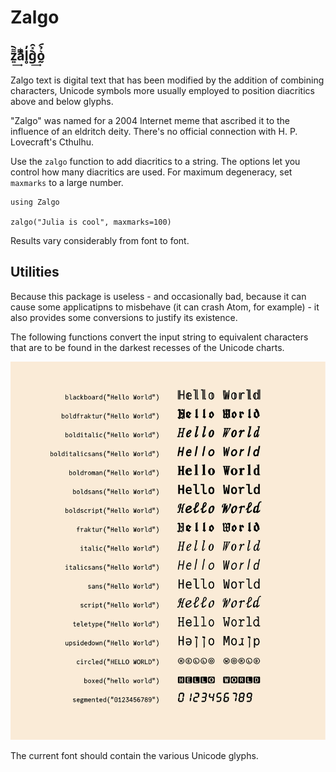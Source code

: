 # Zalgo

## z͍͌︡͢aͯͥͫ̂l̥̓g︡͛̽̑͢o̰͛̉︠

Zalgo text is digital text that has been modified by the addition of combining characters, Unicode symbols more usually employed to position diacritics above and below glyphs.

"Zalgo" was named for a 2004 Internet meme that ascribed it to the influence of an eldritch deity. There's no official connection with H. P. Lovecraft's Cthulhu.

Use the `zalgo` function to add diacritics to a string. The options let you control how many diacritics are used. For maximum degeneracy, set `maxmarks` to a large number.

```@example
using Zalgo

zalgo("Julia is cool", maxmarks=100)

```

Results vary considerably from font to font.

## Utilities

Because this package is useless - and occasionally bad, because it can cause some applicatipns to misbehave (it can crash Atom, for example) - it also provides some conversions to justify its existence.

The following functions convert the input string to equivalent characters that are to be found in the darkest recesses of the Unicode charts.

![example](assets/example.svg)

The current font should contain the various Unicode glyphs.
